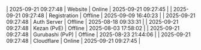 | 2025-09-21 09:27:48 | Website | Online | 2025-09-21 09:27:45 |
| 2025-09-21 09:27:48 | Registration | Offline | 2025-09-09 16:40:23 |
| 2025-09-21 09:27:48 | Auth Server | Offline | 2025-08-18 09:33:31 |
| 2025-09-21 09:27:48 | Kezan (PvE) | Offline | 2025-08-03 17:58:02 |
| 2025-09-21 09:27:48 | Gurubashi (PvP) | Offline | 2025-08-23 21:44:06 |
| 2025-09-21 09:27:48 | Cloudflare | Online | 2025-09-21 09:27:45 |
